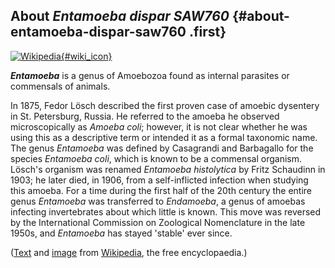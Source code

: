 About *Entamoeba dispar SAW760* {#about-entamoeba-dispar-saw760 .first}
-------------------------------

[![Wikipedia](/img/wikipedia_logo_v2_en.png){#wiki_icon}](https://en.wikipedia.org/wiki/Entamoeba)

***Entamoeba*** is a genus of Amoebozoa found as internal parasites or
commensals of animals.

In 1875, Fedor Lösch described the first proven case of amoebic
dysentery in St. Petersburg, Russia. He referred to the amoeba he
observed microscopically as *Amoeba coli*; however, it is not clear
whether he was using this as a descriptive term or intended it as a
formal taxonomic name. The genus *Entamoeba* was defined by Casagrandi
and Barbagallo for the species *Entamoeba coli*, which is known to be a
commensal organism. Lösch\'s organism was renamed *Entamoeba
histolytica* by Fritz Schaudinn in 1903; he later died, in 1906, from a
self-inflicted infection when studying this amoeba. For a time during
the first half of the 20th century the entire genus *Entamoeba* was
transferred to *Endamoeba*, a genus of amoebas infecting invertebrates
about which little is known. This move was reversed by the International
Commission on Zoological Nomenclature in the late 1950s, and *Entamoeba*
has stayed \'stable\' ever since.

([Text](https://en.wikipedia.org/wiki/Entamoeba) and
[image](https://commons.wikimedia.org/wiki/File:Entamoeba_histolytica.jpg)
from [Wikipedia](http://en.wikipedia.org/), the free encyclopaedia.)
